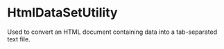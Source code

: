 ﻿# HtmlDataSetUtility
Used to convert an HTML document containing data into a tab-separated text file.
